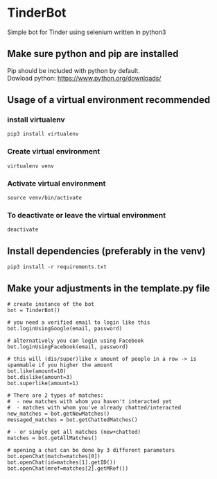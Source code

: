 # TinderBot
Simple bot for Tinder using selenium written in python3

## Make sure python and pip are installed
Pip should be included with python by default.<br />
Dowload python: https://www.python.org/downloads/

## Usage of a virtual environment recommended
### install virtualenv
```
pip3 install virtualenv 
```
### Create virtual environment
```
virtualenv venv
```
### Activate virtual environment
```
source venv/bin/activate
```
### To deactivate or leave the virtual environment
```
deactivate
```
## Install dependencies (preferably in the venv)
```
pip3 install -r requirements.txt
```
## Make your adjustments in the template.py file
```
# create instance of the bot
bot = TinderBot()

# you need a verified email to login like this
bot.loginUsingGoogle(email, password) 

# alternatively you can login using Facebook
bot.loginUsingFacebook(email, password)

# this will (dis/super)like x amount of people in a row -> is spammable if you higher the amount
bot.like(amount=10) 
bot.dislike(amount=3)
bot.superlike(amount=1)

# There are 2 types of matches:
#  - new matches with whom you haven't interacted yet
#  - matches with whom you've already chatted/interacted
new_matches = bot.getNewMatches()
messaged_matches = bot.getChattedMatches()

# - or simply get all matches (new+chatted)
matches = bot.getAllMatches()

# opening a chat can be done by 3 different parameters
bot.openChat(match=matches[0])
bot.openChat(id=matches[1].getID())
bot.openChat(mref=matches[2].getMRef())
```
